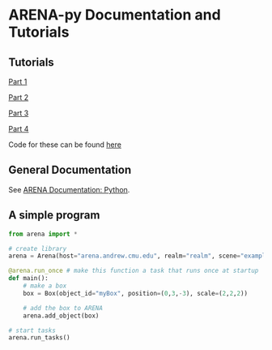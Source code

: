 # ARENA-py Documentation and Tutorials

## Tutorials
[Part 1](beginner.md)

[Part 2](intermediate.md)

[Part 3](novice.md)

[Part 4](advanced.md)

Code for these can be found [here](../examples/tutorial)

## General Documentation
See [ARENA Documentation: Python](https://conix-center.github.io/ARENA/content/python/).

## A simple program
```python
from arena import *

# create library
arena = Arena(host="arena.andrew.cmu.edu", realm="realm", scene="example")

@arena.run_once # make this function a task that runs once at startup
def main():
    # make a box
    box = Box(object_id="myBox", position=(0,3,-3), scale=(2,2,2))

    # add the box to ARENA
    arena.add_object(box)

# start tasks
arena.run_tasks()
```
